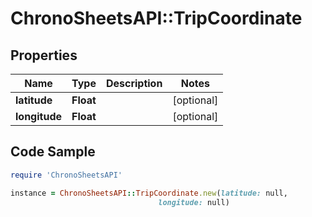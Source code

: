 # ChronoSheetsAPI::TripCoordinate

## Properties

Name | Type | Description | Notes
------------ | ------------- | ------------- | -------------
**latitude** | **Float** |  | [optional] 
**longitude** | **Float** |  | [optional] 

## Code Sample

```ruby
require 'ChronoSheetsAPI'

instance = ChronoSheetsAPI::TripCoordinate.new(latitude: null,
                                 longitude: null)
```


